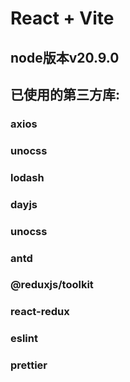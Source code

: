 # React + Vite

## node版本v20.9.0

## 已使用的第三方库:

### axios

### unocss

### lodash

### dayjs

### unocss

### antd

### @reduxjs/toolkit

### react-redux

### eslint

### prettier
